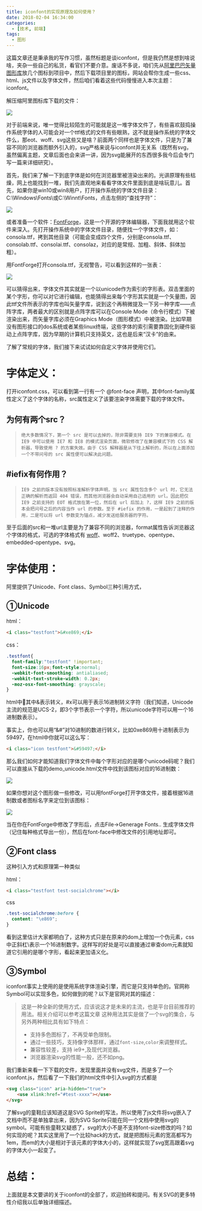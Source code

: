 ```yaml
---
title: iconfont的实现原理及如何使用？
date: 2018-02-04 16:34:00
categories:
  - [技术, 前端]
tags:
  - 图形
---
```

这篇文章还是秉承我的写作习惯，虽然标题是谈iconfont，但是我仍然是想到啥说啥，夹杂一些自己的私货，看官们不要介意。废话不多说，咱们先从[阿里巴巴矢量图形库](http://www.iconfont.cn/)放几个图标到项目中，然后下载项目里的图标，网站会帮你生成一些css、html、js文件以及字体文件，然后咱们看着这些代码慢慢进入本次主题：iconfont。

解压缩阿里图标库下载的文件：
<!-- more -->
![](https://oscimg.oschina.net/oscnet/4e40b0235982bc9429494de264546c61aaf.jpg)

对于前端来说，唯一觉得比较陌生的可能就是这一堆字体文件了，有些喜欢鼓捣操作系统字体的人可能会对一个ttf格式的文件有些眼熟，这不就是操作系统的字体文件么，那eot、woff、svg这些又是啥？前面两个同样也是字体文件，只是为了兼容不同的浏览器而额外引入的，svg严格来说与iconfont并无关系（既然有svg，虽然偏离主题，文章后面也会来讲一讲，因为svg能展开的东西很多我今后会专门写一篇来详细研究）。

首先，我们来了解一下到底字体是如何在浏览器里被渲染出来的。光讲原理有些枯燥，网上也能找到一堆，我们先直观地来看看字体文件里面到底是啥玩意儿。首先，如果你是win10或win8用户，打开操作系统的字体文件目录：C:\\Windows\\Fonts\或C:\\Winnt\\Fonts，点击左侧的“查找字符”：

![](https://oscimg.oschina.net/oscnet/0f680528c79b75247f36b2ea01ff9673fb9.jpg)

或者准备一个软件：[FontForge](http://fontforge.github.io/en-US/downloads/)，这是一个开源的字体编辑器，下面我就用这个软件来深入。先打开操作系统中的字体文件目录，随便找一个字体文件，如：consola.ttf，拷到其他目录（可能会变成四个文件，分别是consola.ttf、consolab.ttf、consolai.ttf、consolaz，对应的是常规、加粗、斜体、斜体加粗）。

用FontForge打开consola.ttf，无视警告，可以看到这样的一张表：

![](https://oscimg.oschina.net/oscnet/e35911d36eb737636939035b4c1cd46f15d.jpg)

可以猜得出来，字体文件其实就是一个以unicode作为索引的字形表。双击里面的某个字形，你可以对它进行编辑，也能猜得出来每个字形其实就是一个矢量图，因此ttf文件所表示的字库也叫矢量字库，说到这个再稍微提及一下另一种字库——点阵字库，两者最大的区别就是点阵字库可以在Console Mode（命令行模式）下被渲染出来，而矢量字库必须在Graphics Mode（图形模式）中被渲染。比如早期没有图形接口的dos系统或者某些linux终端，这些字体的索引需要靠固化到硬件驱动上点阵字库，因为早期的计算机只支持英文，这也是后来“汉卡”的由来。

了解了常规的字体，我们接下来试试如何自定义字体并使用它们。

# 字体定义：

打开iconfont.css，可以看到第一行有一个 @font-face 声明，其中font-family属性定义了这个字体的名称，src属性定义了该要渲染字体需要下载的字体文件。

## 为何有两个src？

>     绝大多数情况下，第一个 src 是可以去掉的，除非需要支持 IE9 下的兼容模式。在 IE9 中可以使用 IE7 和 IE8 的模式渲染页面，微软修改了在兼容模式下的 CSS 解析器，导致使用 ? 的方案失效。由于 CSS 解释器是从下往上解析的，所以在上面添加一个不带问号的 src 属性便可以解决此问题。

## #iefix有何作用？

>     IE9 之前的版本没有按照标准解析字体声明，当 src 属性包含多个 url 时，它无法正确的解析而返回 404 错误，而其他浏览器会自动采用自己适用的 url。因此把仅 IE9 之前支持的 EOT 格式放在第一位，然后在 url 后加上 ?，这样 IE9 之前的版本会把问号之后的内容当作 url 的参数。至于 #iefix 的作用，一是起到了注释的作用，二是可以将 url 参数变为锚点，减少发送给服务器的字符。

至于后面的src和一堆url主要是为了兼容不同的浏览器，format属性告诉浏览器这个字体的格式，可选的字体格式有 [woff](https://developer.mozilla.org/zh-CN/docs/WOFF)、woff2、truetype、opentype、embedded-opentype、svg。

# 字体使用：

阿里提供了Unicode、Font class、Symbol三种引用方式，

## ①Unicode

html：

```html
<i class="testfont">&#xe869;</i>
```

css：

```css
.testfont{
  font-family:"testfont" !important;
  font-size:16px;font-style:normal;
  -webkit-font-smoothing: antialiased;
  -webkit-text-stroke-width: 0.2px;
  -moz-osx-font-smoothing: grayscale;
}
```

html中&#xe869;其中&表示转义，#x可以用于表示16进制转义字符（我们知道，Unicode主流的规范是UCS-2，即3个字节表示一个字符，所以unicode字符可以用一个16进制数表示）。

事实上，你也可以用“&#”对10进制的数进行转义，比如0xe869用十进制表示为59497，在html中你就可以这么写：

```html
<i class="icon testfont">&#59497;</i>
```

那么我们如何才能知道我们字体文件中每个字形对应的是哪个unicode码呢？我们可以直接从下载的demo_unicode.html文件中找到该图标对应的16进制数：

![](https://oscimg.oschina.net/oscnet/552a72dea10bc9ca4614642c78de7c5c5fd.jpg)

如果你想对这个图形做一些修改，可以用fontForge打开字体文件，接着根据16进制数或者图标名字来定位到该图标：

![](https://oscimg.oschina.net/oscnet/4eac43ca9e1448806099b49a10b657e0ddb.jpg)

当在你在FontForge中修改了字形后，点击File->Generage Fonts.. 生成字体文件（记住每种格式导出一份），然后在font-face中修改文件的引用地址即可。

## ②Font class

这种引入方式和原理第一种类似

html：

```html
<i class="testfont test-socialchrome"></i>
```

css

```css
.test-socialchrome:before {
  content: "\e869";
}
```

看到这里估计大家都明白了，这种方式只是在原来的dom上增加一个伪元素，css中正斜杠\\表示一个16进制数字。这样写的好处是可以直接通过审查dom元素就知道它引用的是哪个字形，看起来更加语义化。

## ③Symbol

iconfont事实上使用的是使用系统字体渲染引擎，而它是只支持单色的。官网称Symbol可以实现多色，如何做到的呢？以下是官网对其的描述：

> 这是一种全新的使用方式，应该说这才是未来的主流，也是平台目前推荐的用法。相关介绍可以参考这篇文章 这种用法其实是做了一个svg的集合，与另外两种相比具有如下特点：
>
> -   支持多色图标了，不再受单色限制。
> -   通过一些技巧，支持像字体那样，通过`font-size`,`color`来调整样式。
> -   兼容性较差，支持 ie9+,及现代浏览器。
> -   浏览器渲染svg的性能一般，还不如png。

我们重新来看一下下载的文件，发现里面并没有svg文件，而是多了一个iconfont.js，然后看了一下我们的html文件中引入svg的方式都是

```html
<svg class="icon" aria-hidden="true">
    <use xlink:href="#test-xxxx"></use>
</svg>
```

了解svg的童鞋应该知道这是SVG Sprite的写法，所以使用了js文件将svg嵌入了文档中而不是单独拿出来，因为SVG Sprite只能在同一个文档中使用svg的symbol。可能有些童鞋又疑惑了，svg的大小不是不支持font-size修改的吗？如何实现的呢？其实这里用了一个比较hack的方式，就是把图标元素的宽高都写为1em，而em的大小是相对于该元素的字体大小的，这样就实现了svg宽高跟着svg的字体大小一起变了。

# 总结：

上面就是本文要讲的关于iconfont的全部了，欢迎拍砖和提问。有关SVG的更多特性介绍我以后单独详细描述。